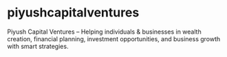 # piyushcapitalventures
Piyush Capital Ventures – Helping individuals & businesses in wealth creation, financial planning, investment opportunities, and business growth with smart strategies.

